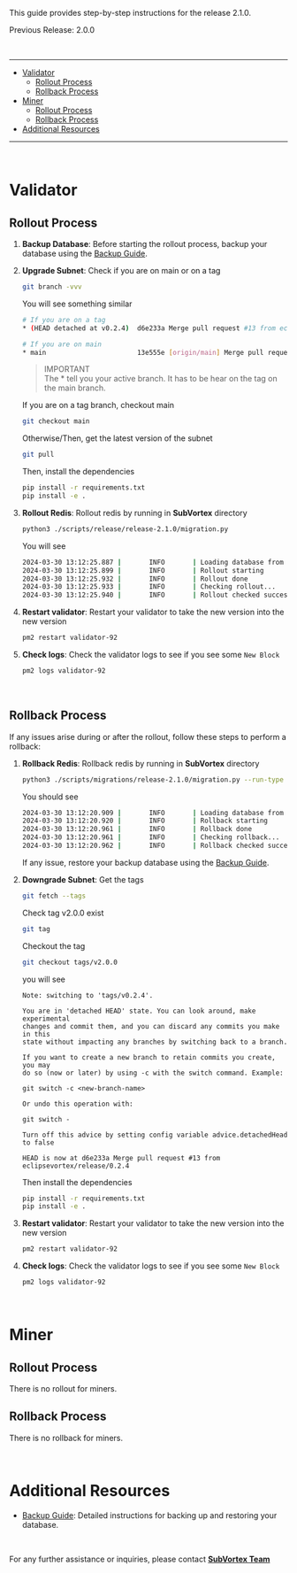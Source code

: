 This guide provides step-by-step instructions for the release 2.1.0.

Previous Release: 2.0.0

<br />

---

- [Validator](#validators)
  - [Rollout Process](#validator-rollout-process)
  - [Rollback Process](#validator-rollback-process)
- [Miner](#miner)
  - [Rollout Process](#miner-rollout-process)
  - [Rollback Process](#miner-rollback-process)
- [Additional Resources](#additional-resources)

---

<br />

# Validator

## Rollout Process <a id="validator-rollout-process"></a>

1. **Backup Database**: Before starting the rollout process, backup your database using the [Backup Guide](../../redis/docs/redis-backup.md#create-a-dump).

2. **Upgrade Subnet**: Check if you are on main or on a tag

   ```bash
   git branch -vvv
   ```

   You will see something similar

   ```bash
   # If you are on a tag
   * (HEAD detached at v0.2.4)  d6e233a Merge pull request #13 from eclipsevortex/release/0.2.4

   # If you are on main
   * main                       13e555e [origin/main] Merge pull request #19 from eclipsevortex/release/2.0.0
   ```

   > IMPORTANT <br />
   > The \* tell you your active branch. It has to be hear on the tag on the main branch.

   If you are on a tag branch, checkout main

   ```bash
   git checkout main
   ```

   Otherwise/Then, get the latest version of the subnet

   ```bash
   git pull
   ```

   Then, install the dependencies

   ```bash
   pip install -r requirements.txt
   pip install -e .
   ```

3. **Rollout Redis**: Rollout redis by running in **SubVortex** directory
   ```bash
   python3 ./scripts/release/release-2.1.0/migration.py
   ```

   You will see
   ```bash
   2024-03-30 13:12:25.887 |       INFO       | Loading database from localhost:6379
   2024-03-30 13:12:25.899 |       INFO       | Rollout starting              
   2024-03-30 13:12:25.932 |       INFO       | Rollout done                  
   2024-03-30 13:12:25.933 |       INFO       | Checking rollout...           
   2024-03-30 13:12:25.940 |       INFO       | Rollout checked successfully  
   ```

4. **Restart validator**: Restart your validator to take the new version into the new version

   ```bash
   pm2 restart validator-92
   ```

5. **Check logs**: Check the validator logs to see if you see some `New Block`
   ```bash
   pm2 logs validator-92
   ```

<br />

## Rollback Process <a id="validator-rollback-process"></a>

If any issues arise during or after the rollout, follow these steps to perform a rollback:

1. **Rollback Redis**: Rollback redis by running in **SubVortex** directory

   ```bash
   python3 ./scripts/migrations/release-2.1.0/migration.py --run-type rollback
   ```

   You should see

   ```bash
   2024-03-30 13:12:20.909 |       INFO       | Loading database from localhost:6379
   2024-03-30 13:12:20.920 |       INFO       | Rollback starting             
   2024-03-30 13:12:20.961 |       INFO       | Rollback done                 
   2024-03-30 13:12:20.961 |       INFO       | Checking rollback...          
   2024-03-30 13:12:20.962 |       INFO       | Rollback checked successfully 
   ```

   If any issue, restore your backup database using the [Backup Guide](../../migrations/backup.md#restore-a-dump).

2. **Downgrade Subnet**: Get the tags

   ```bash
   git fetch --tags
   ```

   Check tag v2.0.0 exist

   ```bash
   git tag
   ```

   Checkout the tag

   ```bash
   git checkout tags/v2.0.0
   ```

   you will see

   ```
   Note: switching to 'tags/v0.2.4'.

   You are in 'detached HEAD' state. You can look around, make experimental
   changes and commit them, and you can discard any commits you make in this
   state without impacting any branches by switching back to a branch.

   If you want to create a new branch to retain commits you create, you may
   do so (now or later) by using -c with the switch command. Example:

   git switch -c <new-branch-name>

   Or undo this operation with:

   git switch -

   Turn off this advice by setting config variable advice.detachedHead to false

   HEAD is now at d6e233a Merge pull request #13 from eclipsevortex/release/0.2.4
   ```

   Then install the dependencies

   ```bash
   pip install -r requirements.txt
   pip install -e .
   ```

3. **Restart validator**: Restart your validator to take the new version into the new version

   ```bash
   pm2 restart validator-92
   ```

4. **Check logs**: Check the validator logs to see if you see some `New Block`
   ```bash
   pm2 logs validator-92
   ```

<br />

# Miner

## Rollout Process <a id="miner-rollout-process"></a>

There is no rollout for miners.

## Rollback Process <a id="miner-rollback-process"></a>

There is no rollback for miners.

<br />

# Additional Resources

- [Backup Guide](../../redis/docs/redis-backup.md): Detailed instructions for backing up and restoring your database.

<br />

For any further assistance or inquiries, please contact [**SubVortex Team**](https://discord.com/channels/799672011265015819/1215311984799653918)
